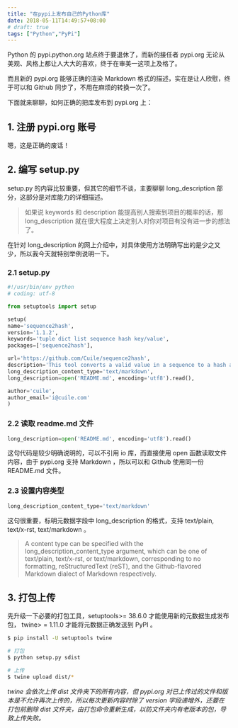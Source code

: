 ```yaml
---
title: "在pypi上发布自己的Python库"
date: 2018-05-11T14:49:57+08:00
# draft: true
tags: ["Python","PyPi"]
---
```


Python 的 pypi.python.org 站点终于要退休了，而新的接任者 pypi.org 无论从美观、风格上都让人大大的喜欢，终于在审美一这项上及格了。

而且新的 pypi.org 能够正确的渲染 Markdown 格式的描述，实在是让人欣慰，终于可以和 Github 同步了，不用在麻烦的转换一次了。

下面就来聊聊，如何正确的把库发布到 pypi.org 上：

## 1. 注册 pypi.org 账号

嗯，这是正确的废话！

## 2. 编写 setup.py

setup.py 的内容比较重要，但其它的细节不谈，主要聊聊 long_description 部分，这部分是对库能力的详细描述。

> 如果说 keywords 和 description 能提高别人搜索到项目的概率的话，那 long_description 就在很大程度上决定别人对你对项目有没有进一步的想法了。

在针对 long_description 的网上介绍中，对具体使用方法明确写出的是少之又少，所以我今天就特别举例说明一下。

### 2.1 setup.py

```python
#!/usr/bin/env python
# coding: utf-8

from setuptools import setup

setup(
name='sequence2hash',
version='1.1.2',
keywords='tuple dict list sequence hash key/value',
packages=['sequence2hash'],

url='https://github.com/Cuile/sequence2hash',
description='This tool converts a valid value in a sequence to a hash and contains a path to a valid value in the key field',
long_description_content_type='text/markdown',
long_description=open('README.md', encoding='utf8').read(),

author='cuile',
author_email='i@cuile.com'
)
```

### 2.2 读取 readme.md 文件

```python
long_description=open('README.md', encoding='utf8').read()
```

这句代码是较少明确说明的，可以不引用 io 库，而直接使用 open 函数读取文件内容，由于 pypi.org 支持 Markdown ，所以可以和 Github 使用同一份 README.md 文件。

### 2.3 设置内容类型

```python
long_description_content_type='text/markdown'

```

这句很重要，标明元数据字段中 long_description 的格式，支持 text/plain, text/x-rst, text/markdown 。

> A content type can be specified with the long_description_content_type argument, which can be one of text/plain, text/x-rst, or text/markdown, corresponding to no formatting, reStructuredText (reST), and the Github-flavored Markdown dialect of Markdown respectively.

## 3. 打包上传

先升级一下必要的打包工具，setuptools>= 38.6.0 才能使用新的元数据生成发布包， twine> = 1.11.0 才能将元数据正确发送到 PyPI 。

```bash
$ pip install -U setuptools twine

# 打包
$ python setup.py sdist

# 上传
$ twine upload dist/*
```

_twine 会依次上传 dist 文件夹下的所有内容，但 pypi.org 对已上传过的文件和版本是不允许再次上传的，所以每次更新内容时除了 version 字段递增外，还要在打包前删除 dist 文件夹，由打包命令重新生成，以防文件夹内有老版本的包，导致上传失败。_